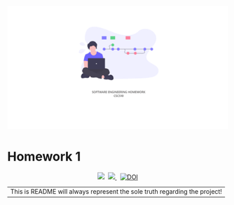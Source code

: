 
# ![SE](../etc/banner.PNG)
# Homework 1
<p align="center">
    <img src="https://img.shields.io/badge/language-python-orange.svg">&nbsp;
    <a href="https://travis-ci.com/github/varsha5595/seng20-group-16">
        <img src="https://travis-ci.com/varsha5595/seng20-group-16.svg?branch=master" />
    </a>&nbsp;
    <a href="https://zenodo.org/badge/latestdoi/286859387">
        <img src="https://zenodo.org/badge/286859387.svg" alt="DOI">
    </a> 
</p>
<table>
    <tr>
        <td>
            This is README will always represent the sole truth regarding the project!
        </td>
    </tr>
</table>
